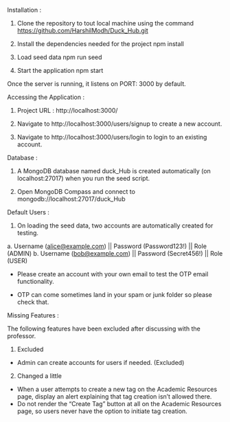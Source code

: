 Installation :

1. Clone the repository to tout local machine using the command
   https://github.com/HarshilModh/Duck_Hub.git

2. Install the dependencies needed for the project
   npm install

3. Load seed data
   npm run seed

4. Start the application
   npm start

Once the server is running, it listens on PORT: 3000 by default.

Accessing the Application :

1. Project URL : http://localhost:3000/

2. Navigate to http://localhost:3000/users/signup to create a new account.

3. Navigate to http://localhost:3000/users/login to login to an existing account.

Database :

1. A MongoDB database named duck_Hub is created automatically (on localhost:27017) when you run the seed script.

2. Open MongoDB Compass and connect to mongodb://localhost:27017/duck_Hub

Default Users :

1. On loading the seed data, two accounts are automatically created for testing.

a. Username (alice@example.com) || Password (Password123!) || Role (ADMIN)
b. Username (bob@example.com) || Password (Secret456!) || Role (USER)

- Please create an account with your own email to test the OTP email functionality.

- OTP can come sometimes land in your spam or junk folder so please check that.

Missing Features :

The following features have been excluded after discussing with the professor.
1. Excluded
- Admin can create accounts for users if needed. (Excluded)
2. Changed a little 
- When a user attempts to create a new tag on the Academic Resources page, display an alert explaining that tag creation isn’t allowed there.
- Do not render the “Create Tag” button at all on the Academic Resources page, so users never have the option to initiate tag creation.
